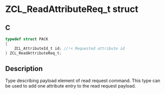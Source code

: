 # ZCL_ReadAttributeReq_t struct

## C

```c
typedef struct PACK
{
    ZCL_AttributeId_t id; //!< Requested attribute id
} ZCL_ReadAttributeReq_t;

```
## Description
  Type describing payload element of read request command.
  This type can be used to add one attribute entry to the read request payload. 

